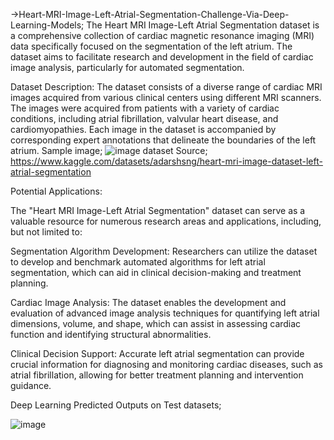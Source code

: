 ->Heart-MRI-Image-Left-Atrial-Segmentation-Challenge-Via-Deep-Learning-Models;
The Heart MRI Image-Left Atrial Segmentation dataset is a comprehensive collection of cardiac magnetic resonance imaging (MRI) data specifically focused on the segmentation of the left atrium. The dataset aims to facilitate research and development in the field of cardiac image analysis, particularly for automated segmentation.

Dataset Description:
The dataset consists of a diverse range of cardiac MRI images acquired from various clinical centers using different MRI scanners. The images were acquired from patients with a variety of cardiac conditions, including atrial fibrillation, valvular heart disease, and cardiomyopathies. Each image in the dataset is accompanied by corresponding expert annotations that delineate the boundaries of the left atrium.
Sample image; ![image](https://github.com/SohelRana-aiub-Pro/Heart-MRI-Image-Left-Atrial-Segmentation-Challenge-Via-Deep-Learning-Models/assets/133596903/edf0f28b-23ab-407e-aff9-be6077c0b0b3)
dataset Source; https://www.kaggle.com/datasets/adarshsng/heart-mri-image-dataset-left-atrial-segmentation

Potential Applications:

The "Heart MRI Image-Left Atrial Segmentation" dataset can serve as a valuable resource for numerous research areas and applications, including, but not limited to:

Segmentation Algorithm Development: Researchers can utilize the dataset to develop and benchmark automated algorithms for left atrial segmentation, which can aid in clinical decision-making and treatment planning.

Cardiac Image Analysis: The dataset enables the development and evaluation of advanced image analysis techniques for quantifying left atrial dimensions, volume, and shape, which can assist in assessing cardiac function and identifying structural abnormalities.

Clinical Decision Support: Accurate left atrial segmentation can provide crucial information for diagnosing and monitoring cardiac diseases, such as atrial fibrillation, allowing for better treatment planning and intervention guidance.

Deep Learning Predicted Outputs on Test datasets;

![image](https://github.com/SohelRana-aiub-Pro/Heart-MRI-Image-Left-Atrial-Segmentation-Challenge-Via-Deep-Learning-Models/assets/133596903/1482f504-2468-4027-8a88-0dc7226d2ca2)



